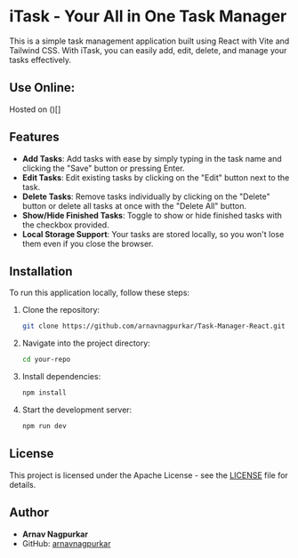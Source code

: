 # iTask - Your All in One Task Manager

This is a simple task management application built using React with Vite and Tailwind CSS. With iTask, you can easily add, edit, delete, and manage your tasks effectively.

## Use Online:
Hosted on ()[]

## Features

- **Add Tasks**: Add tasks with ease by simply typing in the task name and clicking the "Save" button or pressing Enter.
- **Edit Tasks**: Edit existing tasks by clicking on the "Edit" button next to the task.
- **Delete Tasks**: Remove tasks individually by clicking on the "Delete" button or delete all tasks at once with the "Delete All" button.
- **Show/Hide Finished Tasks**: Toggle to show or hide finished tasks with the checkbox provided.
- **Local Storage Support**: Your tasks are stored locally, so you won't lose them even if you close the browser.

## Installation

To run this application locally, follow these steps:

1. Clone the repository:
    ```bash
    git clone https://github.com/arnavnagpurkar/Task-Manager-React.git
    ```

2. Navigate into the project directory:
    ```bash
    cd your-repo
    ```

3. Install dependencies:
    ```bash
    npm install
    ```

4. Start the development server:
    ```bash
    npm run dev
    ```

## License

This project is licensed under the Apache License - see the [LICENSE](LICENSE) file for details.

## Author

- **Arnav Nagpurkar**
- GitHub: [arnavnagpurkar](https://github.com/arnavnagpurkar/)
